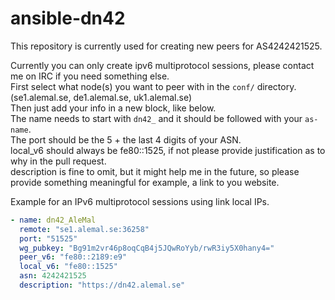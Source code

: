 
# ansible-dn42
This repository is currently used for creating new peers for AS4242421525.

Currently you can only create ipv6 multiprotocol sessions, please contact me on IRC if you need something else.  
First select what node(s) you want to peer with in the `conf/` directory. (se1.alemal.se, de1.alemal.se, uk1.alemal.se)  
Then just add your info in a new block, like below.  
The name needs to start with `dn42_` and it should be followed with your `as-name`.  
The port should be the 5 + the last 4 digits of your ASN.  
local_v6 should always be  fe80::1525, if not please provide justification as to why in the pull request.   
description is fine to omit, but it might help me in the future, so please provide something meaningful for example, a link to you website.  
  
Example for an IPv6 multiprotocol sessions using link local IPs.  
 
```yaml
- name: dn42_AleMal
  remote: "se1.alemal.se:36258"
  port: "51525"
  wg_pubkey: "Bg91m2vr46p8oqCqB4j5JQwRoYyb/rwR3iy5X0hany4="
  peer_v6: "fe80::2189:e9"
  local_v6: "fe80::1525"
  asn: 4242421525
  description: "https://dn42.alemal.se"
```
